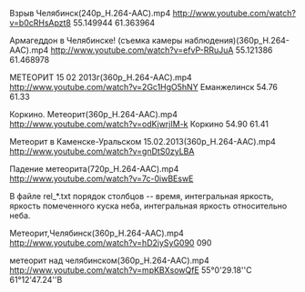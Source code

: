 Взрыв Челябинск(240p_H.264-AAC).mp4 
http://www.youtube.com/watch?v=b0cRHsApzt8
55.149944
61.363964

Армагеддон в Челябинске! (съемка камеры наблюдения)(360p_H.264-AAC).mp4
http://www.youtube.com/watch?v=efvP-RRuJuA
55.121386
61.468978

МЕТЕОРИТ 15 02 2013г(360p_H.264-AAC).mp4
http://www.youtube.com/watch?v=2Gc1HgO5hNY
Еманжелинск
54.76
61.33

Коркино. Метеорит(360p_H.264-AAC).mp4
http://www.youtube.com/watch?v=odKjwrjIM-k
Коркино
54.90
61.41

Метеорит в Каменске-Уральском 15.02.2013(360p_H.264-AAC).mp4
http://www.youtube.com/watch?v=gnDtS0zyLBA

Падение метеорита(720p_H.264-AAC).mp4
http://www.youtube.com/watch?v=7c-0iwBEswE

В файле rel_*.txt порядок столбцов -- время, интегральная яркость, яркость помеченного куска неба, интегральная яркость относительно неба.

Метеорит,Челябинск(360p_H.264-AAC).mp4
http://www.youtube.com/watch?v=hD2iySyG090
090

метеорит над челябинском(360p_H.264-AAC).mp4
http://www.youtube.com/watch?v=mpKBXsowQfE
55°0'29.18''С  61°12'47.24''В

